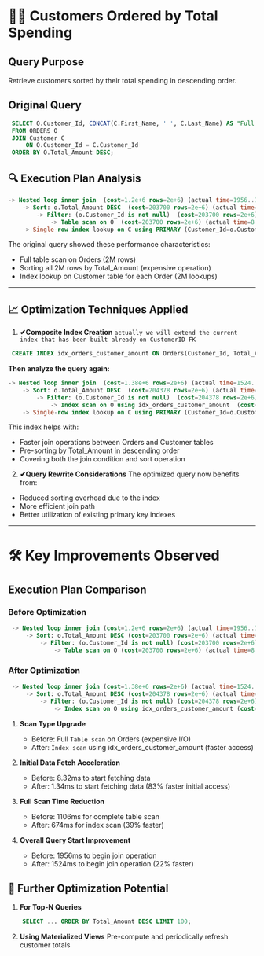 # 🧑💲 Customers Ordered by Total Spending

## Query Purpose
Retrieve customers sorted by their total spending in descending order.

## Original Query

```sql
 SELECT O.Customer_Id, CONCAT(C.First_Name, ' ', C.Last_Name) AS "Full Name"
 FROM ORDERS O 
 JOIN Customer C 
     ON O.Customer_Id = C.Customer_Id
 ORDER BY O.Total_Amount DESC;
```

## 🔍 Execution Plan Analysis

```sql
-> Nested loop inner join  (cost=1.2e+6 rows=2e+6) (actual time=1956..7703 rows=2e+6 loops=1)
    -> Sort: o.Total_Amount DESC  (cost=203700 rows=2e+6) (actual time=1956..2067 rows=2e+6 loops=1)
        -> Filter: (o.Customer_Id is not null)  (cost=203700 rows=2e+6) (actual time=8.32..1205 rows=2e+6 loops=1)
            -> Table scan on O  (cost=203700 rows=2e+6) (actual time=8.32..1106 rows=2e+6 loops=1)
    -> Single-row index lookup on C using PRIMARY (Customer_Id=o.Customer_Id)  (cost=0.399 rows=1) (actual time=0.00267..0.0027 rows=1 loops=2e+6)
```

The original query showed these performance characteristics:
- Full table scan on Orders (2M rows)
- Sorting all 2M rows by Total_Amount (expensive operation)
- Index lookup on Customer table for each Order (2M lookups)

---

## 📈 Optimization Techniques Applied

1. **✔Composite Index Creation**
`actually we will extend the current index that has been built already on CustomerID FK`
```sql
 CREATE INDEX idx_orders_customer_amount ON Orders(Customer_Id, Total_Amount DESC);
```

**Then analyze the query again:**
```sql
-> Nested loop inner join  (cost=1.38e+6 rows=2e+6) (actual time=1524..7738 rows=2e+6 loops=1)
    -> Sort: o.Total_Amount DESC  (cost=204378 rows=2e+6) (actual time=1523..1637 rows=2e+6 loops=1)
        -> Filter: (o.Customer_Id is not null)  (cost=204378 rows=2e+6) (actual time=1.34..773 rows=2e+6 loops=1)
            -> Index scan on O using idx_orders_customer_amount  (cost=204378 rows=2e+6) (actual time=1.34..674 rows=2e+6 loops=1)
    -> Single-row index lookup on C using PRIMARY (Customer_Id=o.Customer_Id)  (cost=0.489 rows=1) (actual time=0.0029..0.00293 rows=1 loops=2e+6)
```

This index helps with:
- Faster join operations between Orders and Customer tables
- Pre-sorting by Total_Amount in descending order
- Covering both the join condition and sort operation

2. **✔Query Rewrite Considerations**
The optimized query now benefits from:
- Reduced sorting overhead due to the index
- More efficient join path
- Better utilization of existing primary key indexes

--- 
# 🛠 Key Improvements Observed
## Execution Plan Comparison

### Before Optimization
```sql
 -> Nested loop inner join (cost=1.2e+6 rows=2e+6) (actual time=1956..7703)
     -> Sort: o.Total_Amount DESC (cost=203700 rows=2e+6) (actual time=1956..2067)
         -> Filter: (o.Customer_Id is not null) (cost=203700 rows=2e+6) (actual time=8.32..1205)
             -> Table scan on O (cost=203700 rows=2e+6) (actual time=8.32..1106)
```
### After Optimization
```sql
 -> Nested loop inner join (cost=1.38e+6 rows=2e+6) (actual time=1524..7738)
     -> Sort: o.Total_Amount DESC (cost=204378 rows=2e+6) (actual time=1523..1637)
         -> Filter: (o.Customer_Id is not null) (cost=204378 rows=2e+6) (actual time=1.34..773)
             -> Index scan on O using idx_orders_customer_amount (cost=204378 rows=2e+6) (actual time=1.34..674)
```

1. **Scan Type Upgrade**
   - Before: Full `Table scan` on Orders (expensive I/O)
   - After: `Index scan` using idx_orders_customer_amount (faster access)

2. **Initial Data Fetch Acceleration**
   - Before: 8.32ms to start fetching data
   - After: 1.34ms to start fetching data (83% faster initial access)

3. **Full Scan Time Reduction**
   - Before: 1106ms for complete table scan
   - After: 674ms for index scan (39% faster)

4. **Overall Query Start Improvement**
   - Before: 1956ms to begin join operation
   - After: 1524ms to begin join operation (22% faster)


## 🏸 Further Optimization Potential

1. **For Top-N Queries**
```sql
	SELECT ... ORDER BY Total_Amount DESC LIMIT 100;
```
2. **Using Materialized Views**
   Pre-compute and periodically refresh customer totals



